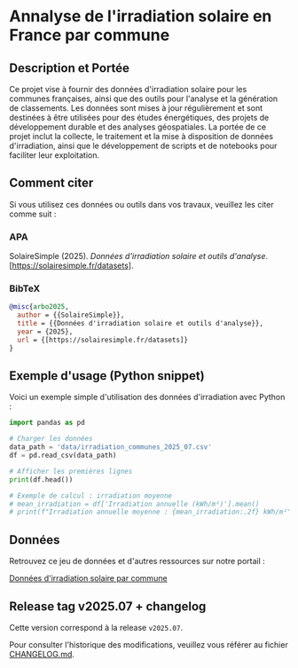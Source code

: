 # Annalyse de l'irradiation solaire en France par commune

## Description et Portée

Ce projet vise à fournir des données d'irradiation solaire pour les communes françaises, ainsi que des outils pour l'analyse et la génération de classements. Les données sont mises à jour régulièrement et sont destinées à être utilisées pour des études énergétiques, des projets de développement durable et des analyses géospatiales. La portée de ce projet inclut la collecte, le traitement et la mise à disposition de données d'irradiation, ainsi que le développement de scripts et de notebooks pour faciliter leur exploitation.



## Comment citer

Si vous utilisez ces données ou outils dans vos travaux, veuillez les citer comme suit :

### APA

SolaireSimple (2025). *Données d'irradiation solaire et outils d'analyse*. [https://solairesimple.fr/datasets].

### BibTeX

```bibtex
@misc{arbo2025,
  author = {{SolaireSimple}},
  title = {{Données d'irradiation solaire et outils d'analyse}},
  year = {2025},
  url = {[https://solairesimple.fr/datasets]}
}
```



## Exemple d'usage (Python snippet)

Voici un exemple simple d'utilisation des données d'irradiation avec Python :

```python
import pandas as pd

# Charger les données
data_path = 'data/irradiation_communes_2025_07.csv'
df = pd.read_csv(data_path)

# Afficher les premières lignes
print(df.head())

# Exemple de calcul : irradiation moyenne
# mean_irradiation = df['Irradiation annuelle (kWh/m²)'].mean()
# print(f"Irradiation annuelle moyenne : {mean_irradiation:.2f} kWh/m²")
```



## Données

Retrouvez ce jeu de données et d'autres ressources sur notre portail :

[Données d'irradiation solaire par commune](https://solairesimple.fr/datasets)

## Release tag v2025.07 + changelog

Cette version correspond à la release `v2025.07`.

Pour consulter l'historique des modifications, veuillez vous référer au fichier [CHANGELOG.md](https://github.com/open-solar-france/open-solar-france/blob/main/Changelog.md).

